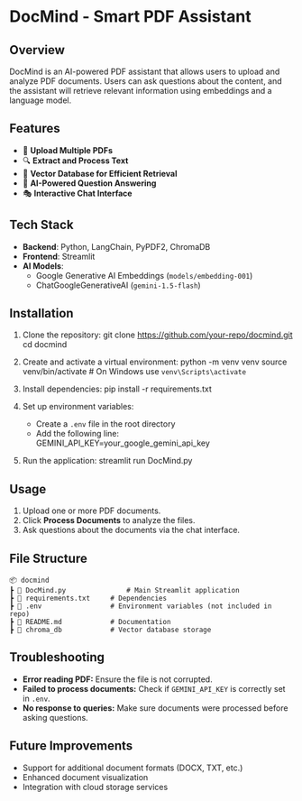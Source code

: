 # DocMind - Smart PDF Assistant

## Overview
DocMind is an AI-powered PDF assistant that allows users to upload and analyze PDF documents. Users can ask questions about the content, and the assistant will retrieve relevant information using embeddings and a language model.

## Features
- 📂 **Upload Multiple PDFs**
- 🔍 **Extract and Process Text**
- 🧠 **Vector Database for Efficient Retrieval**
- 🤖 **AI-Powered Question Answering**
- 🎭 **Interactive Chat Interface**

## Tech Stack
- **Backend**: Python, LangChain, PyPDF2, ChromaDB
- **Frontend**: Streamlit
- **AI Models**:
  - Google Generative AI Embeddings (`models/embedding-001`)
  - ChatGoogleGenerativeAI (`gemini-1.5-flash`)

## Installation

1. Clone the repository:
   git clone https://github.com/your-repo/docmind.git
   cd docmind
   
3. Create and activate a virtual environment:
   python -m venv venv
   source venv/bin/activate  # On Windows use `venv\Scripts\activate`

4. Install dependencies:
   pip install -r requirements.txt
 
5. Set up environment variables:
   - Create a `.env` file in the root directory
   - Add the following line:
     GEMINI_API_KEY=your_google_gemini_api_key
  
6. Run the application:
   streamlit run DocMind.py

## Usage
1. Upload one or more PDF documents.
2. Click **Process Documents** to analyze the files.
3. Ask questions about the documents via the chat interface.

## File Structure
```
📦 docmind
┣ 📜 DocMind.py               # Main Streamlit application
┣ 📜 requirements.txt     # Dependencies
┣ 📜 .env                 # Environment variables (not included in repo)
┣ 📜 README.md            # Documentation
┣ 📂 chroma_db            # Vector database storage
```

## Troubleshooting
- **Error reading PDF:** Ensure the file is not corrupted.
- **Failed to process documents:** Check if `GEMINI_API_KEY` is correctly set in `.env`.
- **No response to queries:** Make sure documents were processed before asking questions.

## Future Improvements
- Support for additional document formats (DOCX, TXT, etc.)
- Enhanced document visualization
- Integration with cloud storage services


